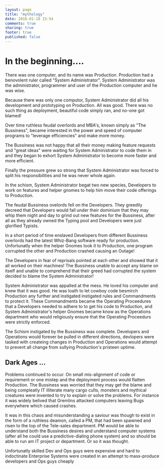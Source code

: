 ```yaml
---
layout: page
title: "mythology"
date: 2016-01-18 15:54
comments: true
sharing: true
footer: true
published: false
---
```


# In the beginning....

There was one computer, and its name was Production. Production had a benovolent ruler called  "System Administrator". System Administrator was the administrator, programmer and user of the Production computer and he was wise.

Because there was only one computor, System Administrator did all his development and prototyping on Production. All was good. There was no such thing as deployment, beautiful code simply ran, and no-one got blamed!

Over time ruthless feudal overlords and MBA's, known simply as "The Bussiness", became interested in the power and speed of computer programs to "leverage efficiencies" and make more money.

The Bussiness was not happy that all their money making feature requests and "great ideas" were waiting for System Administrator to code them in and they began to exhort System Administrator to become more faster and more efficient.

Finally the pressure grew so strong that System Administrator was forced to split his responsibilities and he was never whole again.

In the schism, System Administrator begat two new species, Developers to work on features and helper gnomes to help him move their code offerings to Production.

The feudal Bussiness ovelords fell on the Developers. They greedily decreed that Developers would fall under their dominium that they may whip them night and day to grind out new features for the Bussiness, after all as they already owned the Typing pool and Developers were just glorified Typists.

In a short period of time enslaved Developers from different Bussiness overlords had the latest Whiz-Bang software ready for production. Unfortunatly when the helper Gnomes took it to Production, one program corrupted the other and Production crashed causing an Outage!

The Developers in fear of reprisals pointed at each other and showed that it all worked on their machines! The Bussiness unable to accept any blame on itself and unable to comprehend that their greed had corrupted the system decided to blame the System Administrator!

System Administrator was appalled at the mess. He loved his computer and knew that it was good. He was loath to let cowboy code besmirch Production any further and instigated instigated rules and Commandments to protect it. These Commandments became the Operating Proceedures that a Developers needed to adhere to to get his code to Production, and System Administrator's helper Gnomes became know as the Operations department who would religiously ensure that the Operating Proceedurs were strictly enforced.

The Schism instigated by the Bussiness was complete. Developers and Operations would forever be pulled in different directions, devlopers were tasked with createing changes in Production and Operations would attempt to  prevent all change from sullying Production's pristeen uptime.

## Dark Ages ...

Problems continued to occur. On small mis-alignment of code or requirement or one mistep and the deployment process would flatten Production. The Bussiness was worried that they may get the blame and being compleatly IT illiterate many cargo cults, monsters and mythical creatures were invented to try to explain or solve the problems. For instance it was widely belived that Gremlins attacked computers leaving Bugs everywhere which caused crashes.

It was in this chaos and misunderstanding a saviour was though to exist in the form of a ruthless deamon, called a PM, that had been spawned and risen to the top of the Tele-sales department. PM would be able to understand both the Bussiness desires and understand computer systems (after all he could use a predictive-dialing phone system) and so should be able to run am IT project or department. Or so it was thought.

Unfortunatly skilled Dev and Ops guys were expensive and hard to indoctinate
Enterprise Systems were created in an attempt to mass-produce developers and Ops guys cheaply